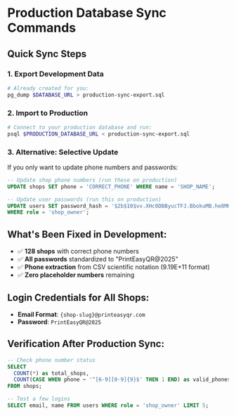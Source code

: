 # Production Database Sync Commands

## Quick Sync Steps

### 1. Export Development Data
```bash
# Already created for you:
pg_dump $DATABASE_URL > production-sync-export.sql
```

### 2. Import to Production
```bash
# Connect to your production database and run:
psql $PRODUCTION_DATABASE_URL < production-sync-export.sql
```

### 3. Alternative: Selective Update
If you only want to update phone numbers and passwords:

```sql
-- Update shop phone numbers (run these on production)
UPDATE shops SET phone = 'CORRECT_PHONE' WHERE name = 'SHOP_NAME';

-- Update user passwords (run this on production)
UPDATE users SET password_hash = '$2b$10$vv.XHc0DBByucTFJ.BbokuMB.he8MK4z1WdGrHtXnH8TMoQ9xm8LK' 
WHERE role = 'shop_owner';
```

## What's Been Fixed in Development:
- ✅ **128 shops** with correct phone numbers
- ✅ **All passwords** standardized to "PrintEasyQR@2025" 
- ✅ **Phone extraction** from CSV scientific notation (9.19E+11 format)
- ✅ **Zero placeholder numbers** remaining

## Login Credentials for All Shops:
- **Email Format**: `{shop-slug}@printeasyqr.com`
- **Password**: `PrintEasyQR@2025`

## Verification After Production Sync:
```sql
-- Check phone number status
SELECT 
  COUNT(*) as total_shops,
  COUNT(CASE WHEN phone ~ '^[6-9][0-9]{9}$' THEN 1 END) as valid_phones
FROM shops;

-- Test a few logins
SELECT email, name FROM users WHERE role = 'shop_owner' LIMIT 5;
```